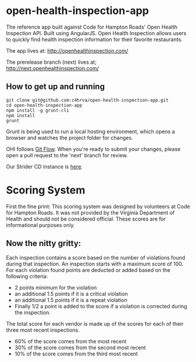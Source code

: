 open-health-inspection-app
==========================

The reference app built against Code for Hampton Roads' Open Health Inspection API.  Built using AngularJS.  Open Health Inspection allows users to quickly find health inspection information for their favorite restaurants.

The app lives at:
http://openhealthinspection.com/

The prerelease branch (next) lives at;
http://next.openhealthinspection.com/

How to get up and running
---
```
git clone git@github.com:c4hrva/open-health-inspection-app.git
cd open-health-inspection-app
npm install -g grunt-cli
npm install
grunt
```

Grunt is being used to run a local hosting environment, which opens a browser and watches the project folder for changes.

OHI follows [Git Flow](http://nvie.com/posts/a-successful-git-branching-model/).  When you're ready to submit your changes, please open a pull request to the 'next' branch for review.

Our Strider CD instance is [here](http://cd.ttavenner.com/c4hrva/open-health-inspection-app/).

Scoring System
===
First the fine print:
This scoring system was designed by volunteers at Code for Hampton Roads. It was not provided by the Virginia Department of Health and should not be considered official. These scores are for informational purposes only.

Now the nitty gritty:
---
Each inspection contains a score based on the number of violations found during that inspection. An inspection starts with a maximum score of 100. For each violation found points are deducted or added based on the following criteria:

- 2 points minimum for the violation
- an additional 1.5 points if it is a critical violation
- an additional 1.5 points if it is a repeat violation
- Finally 1/2 a point is added to the score if a violation is corrected during the inspection.

The total score for each vendor is made up of the scores for each of their three most recent inspections.
- 60% of the score comes from the most recent
- 30% of the score comes from the second most recent
- 10% of the score comes from the third most recent
